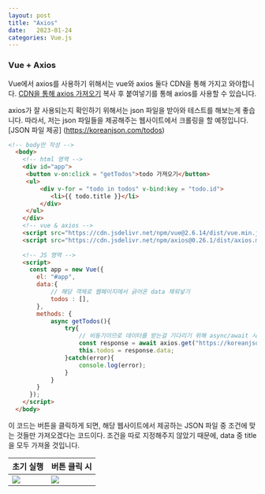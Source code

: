 ```yaml
---
layout: post
title: "Axios"
date:   2023-01-24
categories: Vue.js
---
```


### Vue + Axios
Vue에서 axios를 사용하기 위해서는 vue와 axios 둘다 CDN을 통해 가지고 와야합니다.
[CDN을 통해 axios 가져오기](https://www.jsdelivr.com/?query=axios)
복사 후 붙여넣기를 통해 axios를 사용할 수 있습니다.

axios가 잘 사용되는지 확인하기 위해서는 json 파일을 받아와 테스트를 해보는게 좋습니다.
따라서, 저는 json 파일들을 제공해주는 웹사이트에서 크롤링을 할 예정입니다.
[JSON 파일 제공] (https://koreanjson.com/todos)

```html
<!-- body만 작성 -->
  <body>
    <!-- html 영역 -->
    <div id="app">
     <button v-on:click = "getTodos">todo 가져오기</button>
     <ul>
         <div v-for = "todo in todos" v-bind:key = "todo.id">
            <li>{{ todo.title }}</li>
         </div>
     </ul>
    </div>
    <!-- vue & axios -->
    <script src="https://cdn.jsdelivr.net/npm/vue@2.6.14/dist/vue.min.js"></script>
    <script src="https://cdn.jsdelivr.net/npm/axios@0.26.1/dist/axios.min.js"></script>
    
    <!-- JS 영역 -->
    <script>
      const app = new Vue({
        el: "#app",
        data:{
            // 해당 객체로 웹페이지에서 긁어온 data 채워넣기
            todos : [],
        },
        methods: {
            async getTodos(){
                try{
                    // 비동기이므로 데이터를 받는걸 기다리기 위해 async/await 사용
                    const response = await axios.get("https://koreanjson.com/todos");
                    this.todos = response.data;
                }catch(error){
                    console.log(error);
                }
            }
        }
      });
    </script>
  </body>
```
이 코드는 버튼을 클릭하게 되면, 해당 웹사이트에서 제공하는 JSON 파일 중 조건에 맞는 것들만 가져오겠다는 코드이다. 조건을 따로 지정해주지 않았기 때문에, data 중 title을 모두 가져올 것입니다.

|초기 실행|버튼 클릭 시|
|--|--|
|![](https://images.velog.io/images/dev-hoon/post/4edd0321-a3e0-4127-b458-0054e62befca/image.png)|![](https://images.velog.io/images/dev-hoon/post/8014d6f2-4d17-46af-b731-14599a5443ba/image.png)|


